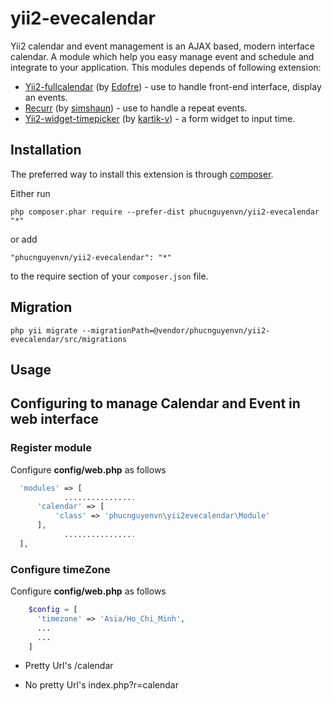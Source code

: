 # yii2-evecalendar

Yii2 calendar and event management is an AJAX based, modern interface calendar. A module which help you easy manage event and schedule and integrate to your application. This modules depends of following extension:

* [Yii2-fullcalendar](https://github.com/Edofre/yii2-fullcalendar) (by [Edofre](https://github.com/Edofre)) - use to handle front-end interface, display an events.
* [Recurr](https://github.com/simshaun/recurr) (by [simshaun](https://github.com/simshaun)) - use to handle a repeat events.
* [Yii2-widget-timepicker](https://github.com/kartik-v/yii2-widget-timepicker) (by [kartik-v](https://github.com/kartik-v)) - a form widget to input time.


Installation
------------

The preferred way to install this extension is through [composer](http://getcomposer.org/download/).

Either run

```
php composer.phar require --prefer-dist phucnguyenvn/yii2-evecalendar "*"
```

or add

```
"phucnguyenvn/yii2-evecalendar": "*"
```

to the require section of your `composer.json` file.

Migration
------------

```
php yii migrate --migrationPath=@vendor/phucnguyenvn/yii2-evecalendar/src/migrations
```

Usage
------------

## Configuring to manage Calendar and Event in web interface

### Register module
Configure **config/web.php** as follows

```php
  'modules' => [
            ................
      'calendar' => [
          'class' => 'phucnguyenvn\yii2evecalendar\Module'
      ],
            ................
  ],
```

### Configure timeZone
Configure **config/web.php** as follows

```php
    $config = [
      'timezone' => 'Asia/Ho_Chi_Minh',
      ...
      ...
    ]
```

* Pretty Url's /calendar

* No pretty Url's index.php?r=calendar
